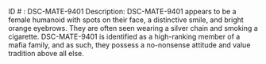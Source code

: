 ID # : DSC-MATE-9401
Description: DSC-MATE-9401 appears to be a female humanoid with spots on their face, a distinctive smile, and bright orange eyebrows. They are often seen wearing a silver chain and smoking a cigarette. DSC-MATE-9401 is identified as a high-ranking member of a mafia family, and as such, they possess a no-nonsense attitude and value tradition above all else.